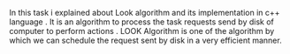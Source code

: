 In this task i explained about Look algorithm and its implementation in c++ language . It is an algorithm to process the task requests send by disk of computer to perform actions . LOOK Algorithm is one of the algorithm by which we can schedule the request sent by disk in a very efficient manner.
